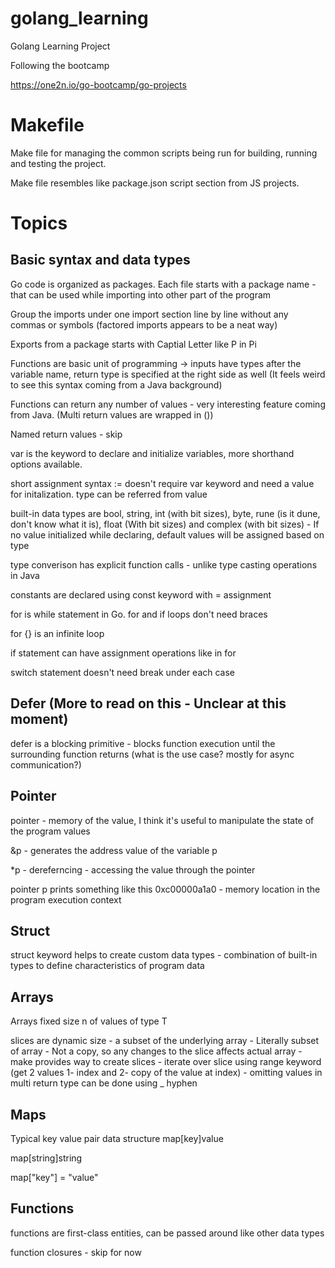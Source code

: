 # golang_learning
Golang Learning Project

Following the bootcamp 

https://one2n.io/go-bootcamp/go-projects


# Makefile

Make file for managing the common scripts being run for building, running and testing the project.

Make file resembles like package.json script section from JS projects.

# Topics

## Basic syntax and data types

Go code is organized as packages. Each file starts with a package name - that can be used while importing into other part of the program

Group the imports under one import section line by line without any commas or symbols (factored imports appears to be a neat way)

Exports from a package starts with Captial Letter like P in Pi

Functions are basic unit of programming -> inputs have types after the variable name, return type is specified at the right side as well (It feels weird to see this syntax coming from a Java background)

Functions can return any number of values - very interesting feature coming from Java. (Multi return values are wrapped in ())

Named return values - skip

var is the keyword to declare and initialize variables, more shorthand options available.

short assignment syntax  := doesn't require var keyword and need a value for initalization. type can be referred from value 

built-in data types are bool, string, int (with bit sizes), byte, rune (is it dune, don't know what it is), float (With bit sizes) and complex (with bit sizes) - If no value initialized while declaring, default values will be assigned based on type

type converison has explicit function calls - unlike type casting operations in Java

constants are declared using const keyword with = assignment

for is while statement in Go. for and if loops don't need braces

for {} is an infinite loop

if statement can have assignment operations like in for

switch statement doesn't need break under each case

## Defer (More to read on this - Unclear at this moment)
defer is a blocking primitive - blocks function execution until the surrounding function returns (what is the use case? mostly for async communication?)

## Pointer
pointer - memory of the value, I think it's useful to manipulate the state of the program values

&p - generates the address value of the variable p

*p - dereferncing - accessing the value through the pointer

pointer p prints something like this 0xc00000a1a0 - memory location in the program execution context

## Struct

struct keyword helps to create custom data types - combination of built-in types to define characteristics of program data

## Arrays

Arrays fixed size n of values of type T

slices are dynamic size 
    - a subset of the underlying array 
    - Literally subset of array 
    - Not a copy, so any changes to the slice affects actual array
    - make provides way to create slices
    - iterate over slice using range keyword (get 2 values 1- index and 2- copy of the value at index)
    - omitting values in multi return type can be done using _ hyphen

## Maps

Typical key value pair data structure
map[key]value

map[string]string

map["key"] = "value"

## Functions

functions are first-class entities, can be passed around like other data types

function closures - skip for now


